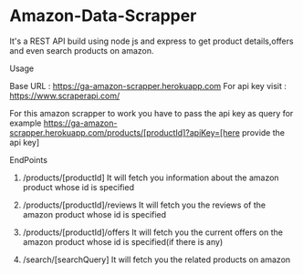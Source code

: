 # Amazon-Data-Scrapper
It's a REST API build using node js and express to get product details,offers and even search products on amazon.

Usage

Base URL : https://ga-amazon-scrapper.herokuapp.com
For api key visit : https://www.scraperapi.com/ 

For this amazon scrapper to work you have to pass the api key as query
for example https://ga-amazon-scrapper.herokuapp.com/products/[productId]?apiKey=[here provide the api key]

EndPoints
1. /products/[productId]
It will fetch you information about the amazon product whose id is specified

2. /products/[productId]/reviews
It will fetch you the reviews of the amazon product whose id is specified

3. /products/[productId]/offers
It will fetch you the current offers on the amazon product whose id is specified(if there is any)

4. /search/[searchQuery]
It will fetch you the related products on amazon
